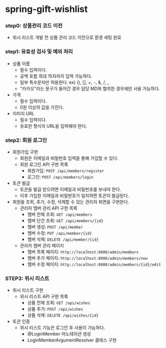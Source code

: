 # spring-gift-wishlist

### step0: 상품관리 코드 이전
- 위시 리스트 개발 전 상품 관리 코드 이전으로 환경 세팅 완료

### step1: 유효성 검사 및 예외 처리
- 상품 이름
  - 필수 입력이다.
  - 공백 포함 최대 15자까지 입력 가능하다.
  - 일부 특수문자만 허용한다. ex) (), [], +, -, &, /, _
  - "카카오"라는 문구가 들어간 경우 담당 MD와 협의한 경우에만 사용 가능하다.
- 가격
  - 필수 입력이다.
  - 0원 이상의 값을 가진다.
- 이미지 URL
  - 필수 입력이다.
  - 유효한 형식의 URL을 입력해야 한다.

### step2: 회원 로그인
- 회원가입 구현
  - 회원은 이메일과 비밀번호 입력을 통해 가입할 수 있다.
  - 회원 로그인 API 구현 목록
    - 회원가입: `POST /api/members/register`
    - 로그인: `POST /api/members/login`
- 토큰 발급
  - 토큰을 발급 받으려면 이메일과 비밀번호를 보내야 한다.
  - 이후 가입한 이메일과 비밀번호가 일치하면 토큰이 발급된다.
- 회원을 조회, 추가, 수정, 삭제할 수 있는 관리자 화면을 구현한다.
  - 관리자 멤버 관리 API 구현 목록
    - 멤버 전체 조회: `GET /api/members`
    - 멤버 단건 조회: `GET /api/members/{id}`
    - 멤버 생성: `POST /api/member`
    - 멤버 수정: `PUT /api/member/{id}` 
    - 멤버 삭제: `DELETE /api/member/{id}`
  - 관리자 멤버 관리 페이지
    - 멤버 목록 페이지: `http://localhost:8080/admin/members`
    - 멤버 추가 페이지: `http://localhost:8080/admin/members/new`
    - 멤버 수정 페이지: `http://localhost:8080/admin/members/{id}/edit`

### STEP3: 위시 리스트
- 위시 리스트 구현
  - 위시 리스트 API 구현 목록
    - 상품 전체 조회: `GET /api/wishes`
    - 상품 추가: `POST /api/wishes`
    - 상품 삭제: `DELETE /api/wishes/{id}`
- 토큰 인증
  - 위시 리스트 기능은 로그인 후 사용이 가능하다.
    - @LoginMember 어노테이션 생성
    - LoginMemberArgumentResolver 클래스 구현
